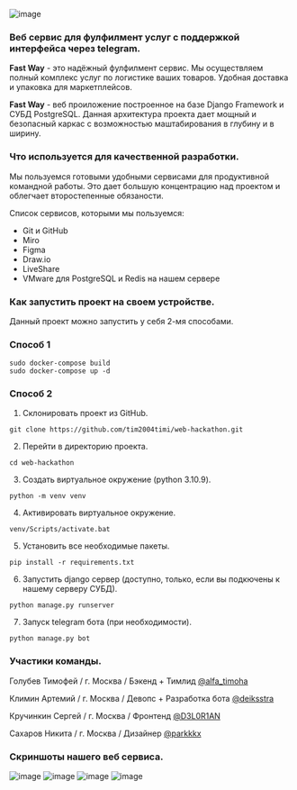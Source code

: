![image](https://github.com/tim2004timi/web-hackathon/assets/119188676/cd428301-cedb-402d-94fa-a7a3adc3b2fb)

### Веб сервис для фулфилмент услуг с поддержкой интерфейса через telegram.

__Fast Way__ - это надёжный фулфилмент сервис. Мы осуществляем полный комплекс услуг
по логистике ваших товаров. Удобная доставка и упаковка для маркетплейсов.

__Fast Way__ - веб проиложение построенное на базе Django Framework и 
СУБД PostgreSQL. Данная архитектура проекта дает мощный и безопасный каркас с
возможностью маштабирования в глубину и в ширину.

### Что используется для качественной разработки.

Мы пользуемся готовыми удобными сервисами для продуктивной командной работы.
Это дает большую концентрацию над проектом и облегчает второстепенные обязаности.

Список сервисов, которыми мы пользуемся:

- Git и GitHub
- Miro
- Figma
- Draw.io
- LiveShare
- VMware для PostgreSQL и Redis на нашем сервере

### Как запустить проект на своем устройстве.

Данный проект можно запустить у себя 2-мя способами.

### Способ 1
```shell
sudo docker-compose build
sudo docker-compose up -d
```

### Способ 2
1. Склонировать проект из GitHub.

```shell
git clone https://github.com/tim2004timi/web-hackathon.git
```

2. Перейти в директорию проекта.

```shell 
cd web-hackathon
```

3. Создать виртуальное окружение (python 3.10.9).

```shell 
python -m venv venv
```

4. Активировать виртуальное окружение.

```shell 
venv/Scripts/activate.bat
```

5. Установить все необходимые пакеты.

```shell 
pip install -r requirements.txt
```

6. Запустить django сервер (доступно, только, если вы подкючены к нашему серверу СУБД).

```shell 
python manage.py runserver
```

7. Запуск telegram бота (при необходимости).

```shell 
python manage.py bot
```

### Участики команды.

Голубев Тимофей / г. Москва / Бэкенд + Тимлид [@alfa_timoha](https://t.me/alfa_timoha)

Климин Артемий / г. Москва / Девопс + Разработка бота [@deiksstra](https://t.me/deiksstra)

Кручинкин Сергей / г. Москва / Фронтенд [@D3L0R1AN](https://t.me/D3L0R1AN)

Сахаров Никита / г. Москва / Дизайнер [@parkkkx](https://t.me/parkkkx)

### Скриншоты нашего веб сервиса.

![image](https://github.com/tim2004timi/web-hackathon/assets/119188676/11e466c9-cce6-4868-b154-158cdc02289c)
![image](https://github.com/tim2004timi/web-hackathon/assets/119188676/f9ce9fb8-144b-43ba-84d2-d958634d8167)
![image](https://github.com/tim2004timi/web-hackathon/assets/119188676/243aeaa3-db05-466c-9f97-7472913f950f)
![image](https://github.com/tim2004timi/web-hackathon/assets/119188676/d7eea4bd-7ffc-41f3-a787-f22ec27bd1ec)
